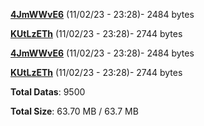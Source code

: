 [**4JmWWvE6**](/data/4JmWWvE6.txt) (11/02/23 - 23:28)- 2484 bytes

[**KUtLzETh**](/data/KUtLzETh.txt) (11/02/23 - 23:28)- 2744 bytes

[**4JmWWvE6**](/data/4JmWWvE6.txt) (11/02/23 - 23:28)- 2484 bytes

[**KUtLzETh**](/data/KUtLzETh.txt) (11/02/23 - 23:28)- 2744 bytes

**Total Datas**: 9500

**Total Size**: 63.70 MB / 63.7 MB